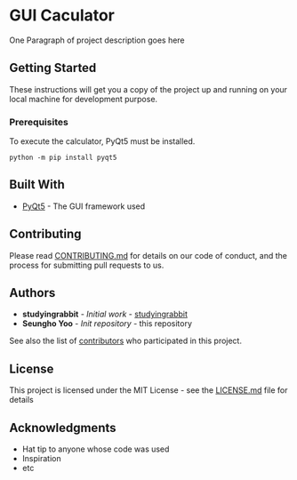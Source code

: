 # GUI Caculator

One Paragraph of project description goes here

## Getting Started

These instructions will get you a copy of the project up and running on your local machine for development purpose.

### Prerequisites

To execute the calculator, PyQt5 must be installed.

```
python -m pip install pyqt5
```

## Built With

* [PyQt5](https://pypi.org/project/PyQt5/) - The GUI framework used

## Contributing

Please read [CONTRIBUTING.md]() for details on our code of conduct, and the process for submitting pull requests to us.

## Authors

* **studyingrabbit** - *Initial work* - [studyingrabbit](https://studyingrabbit.tistory.com/)
* **Seungho Yoo** - *Init repository* - this repository

See also the list of [contributors]() who participated in this project.

## License

This project is licensed under the MIT License - see the [LICENSE.md](LICENSE.md) file for details

## Acknowledgments

* Hat tip to anyone whose code was used
* Inspiration
* etc
